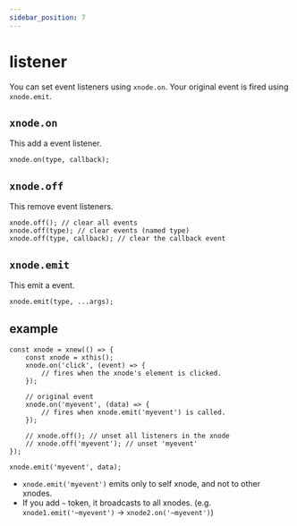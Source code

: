 ```yaml
---
sidebar_position: 7
---
```


# listener
You can set event listeners using `xnode.on`.
Your original event is fired using `xnode.emit`.

## `xnode.on`
This add a event listener.
```
xnode.on(type, callback);
```
## `xnode.off`
This remove event listeners.
```
xnode.off(); // clear all events
xnode.off(type); // clear events (named type)
xnode.off(type, callback); // clear the callback event
```
## `xnode.emit`
This emit a event.
```
xnode.emit(type, ...args);
```

## example
```
const xnode = xnew(() => {
    const xnode = xthis();
    xnode.on('click', (event) => {
        // fires when the xnode's element is clicked.
    });

    // original event
    xnode.on('myevent', (data) => {
        // fires when xnode.emit('myevent') is called.
    });

    // xnode.off(); // unset all listeners in the xnode
    // xnode.off('myevent'); // unset 'myevent'
});

xnode.emit('myevent', data); 
```
- `xnode.emit('myevent')` emits only to self xnode, and not to other xnodes.
- If you add `~` token, it broadcasts to all xnodes. (e.g. `xnode1.emit('~myevent')` -> `xnode2.on('~myevent')`)
